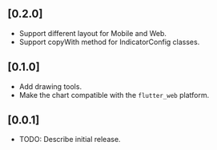 ## [0.2.0]

* Support different layout for Mobile and Web. 
* Support copyWith method for IndicatorConfig classes. 

## [0.1.0]

* Add drawing tools.
* Make the chart compatible with the `flutter_web` platform.

## [0.0.1]

* TODO: Describe initial release.